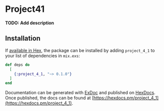 # Project41

**TODO: Add description**

## Installation

If [available in Hex](https://hex.pm/docs/publish), the package can be installed
by adding `project_4_1` to your list of dependencies in `mix.exs`:

```elixir
def deps do
  [
    {:project_4_1, "~> 0.1.0"}
  ]
end
```

Documentation can be generated with [ExDoc](https://github.com/elixir-lang/ex_doc)
and published on [HexDocs](https://hexdocs.pm). Once published, the docs can
be found at [https://hexdocs.pm/project_4_1](https://hexdocs.pm/project_4_1).

